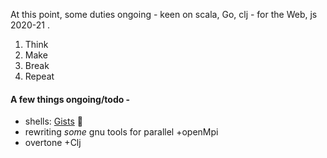 At this point, some duties ongoing - keen on scala, Go, clj - for the Web, js 2020-21 .

1. Think
2. Make
3. Break
4. Repeat

#### A few things ongoing/todo -

* shells: [Gists](https://gists.github.com/0x-federicO) 🏮
* rewriting *some* gnu tools for parallel +openMpi
* overtone +Clj
